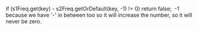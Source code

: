 if (s1Freq.get(key) - s2Freq.getOrDefault(key, -1) != 0) return false;
​
-1 because we have '-' in between too so it will increase the number, so it will never be zero.